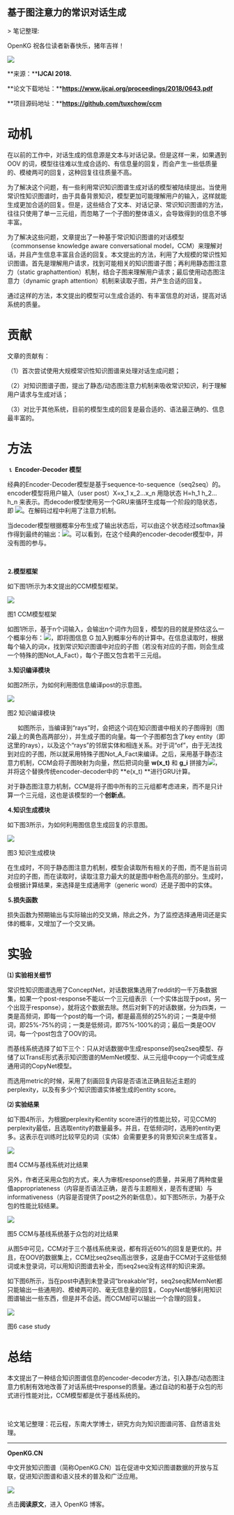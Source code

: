 
## 基于图注意力的常识对话生成

&gt; 笔记整理: 

OpenKG 祝各位读者新春快乐，猪年吉祥！



![](img/基于图注意力的常识对话生成.md_1.png)

**来源：****IJCAI 2018.**

**论文下载地址：****https://www.ijcai.org/proceedings/2018/0643.pdf**

**项目源码地址：****https://github.com/tuxchow/ccm**

# **动机**

在以前的工作中，对话生成的信息源是文本与对话记录。但是这样一来，如果遇到OOV 的词，模型往往难以生成合适的、有信息量的回复，而会产生一些低质量的、模棱两可的回复，这种回复往往质量不高。

为了解决这个问题，有一些利用常识知识图谱生成对话的模型被陆续提出。当使用常识性知识图谱时，由于具备背景知识，模型更加可能理解用户的输入，这样就能生成更加合适的回复。但是，这些结合了文本、对话记录、常识知识图谱的方法，往往只使用了单一三元组，而忽略了一个子图的整体语义，会导致得到的信息不够丰富。

为了解决这些问题，文章提出了一种基于常识知识图谱的对话模型（commonsense knowledge aware conversational model，CCM）来理解对话，并且产生信息丰富且合适的回复。本文提出的方法，利用了大规模的常识性知识图谱。首先是理解用户请求，找到可能相关的知识图谱子图；再利用静态图注意力（static graphattention）机制，结合子图来理解用户请求；最后使用动态图注意力（dynamic graph attention）机制来读取子图，并产生合适的回复。

通过这样的方法，本文提出的模型可以生成合适的、有丰富信息的对话，提高对话系统的质量。

# **贡献**

文章的贡献有：

（1）首次尝试使用大规模常识性知识图谱来处理对话生成问题；

（2）对知识图谱子图，提出了静态/动态图注意力机制来吸收常识知识，利于理解用户请求与生成对话；

（3）对比于其他系统，目前的模型生成的回复是最合适的、语法最正确的、信息最丰富的。

# **方法**

**⒈ Encoder-Decoder 模型**

经典的Encoder-Decoder模型是基于sequence-to-sequence（seq2seq）的。encoder模型将用户输入（user post）X=x_1 x_2…x_n 用隐状态 H=h_1 h_2…h_n 来表示。而decoder模型使用另一个GRU来循环生成每一个阶段的隐状态，即 ![](img/基于图注意力的常识对话生成.md_2.png)。在解码过程中利用了注意力机制。

当decoder模型根据概率分布生成了输出状态后，可以由这个状态经过softmax操作得到最终的输出：![](img/基于图注意力的常识对话生成.md_3.png)。可以看到，在这个经典的encoder-decoder模型中，并没有图的参与。

 

**⒉模型框架**

如下图1所示为本文提出的CCM模型框架。

![](img/基于图注意力的常识对话生成.md_4.png)

图1 CCM模型框架

如图1所示，基于n个词输入，会输出n个词作为回复，模型的目的就是预估这么一个概率分布：![](img/基于图注意力的常识对话生成.md_5.png)，即将图信息 G 加入到概率分布的计算中。在信息读取时，根据每个输入的词x，找到常识知识图谱中对应的子图（若没有对应的子图，则会生成一个特殊的图Not_A_Fact），每个子图又包含若干三元组。

**⒊知识编译模块**

如图2所示，为如何利用图信息编译post的示意图。

![](img/基于图注意力的常识对话生成.md_6.png)

图2 知识编译模块

      如图所示，当编译到“rays”时，会把这个词在知识图谱中相关的子图得到（图2最上的黄色高两部分），并生成子图的向量。每一个子图都包含了key entity（即这里的rays），以及这个“rays”的邻居实体和相连关系。对于词“of”，由于无法找到对应的子图，所以就采用特殊子图Not_A_Fact来编译。之后，采用基于静态注意力机制，CCM会将子图映射为向量，然后把词向量 **w(x_t)** 和 **g_i** 拼接为![](img/基于图注意力的常识对话生成.md_7.png)，并将这个替换传统encoder-decoder中的 **e(x_t) **进行GRU计算。

对于静态图注意力机制，CCM是将子图中所有的三元组都考虑进来，而不是只计算一个三元组，这也是该模型的一个**创新点**。

**⒋知识生成模块**

如下图3所示，为如何利用图信息生成回复的示意图。

![](img/基于图注意力的常识对话生成.md_8.png)

图3 知识生成模块

在生成时，不同于静态图注意力机制，模型会读取所有相关的子图，而不是当前词对应的子图，而在读取时，读取注意力最大的就是图中粉色高亮的部分。生成时，会根据计算结果，来选择是生成通用字（generic word）还是子图中的实体。

**⒌损失函数**

损失函数为预期输出与实际输出的交叉熵，除此之外，为了监控选择通用词还是实体的概率，又增加了一个交叉熵。

# **实验**

**⑴ 实验相关细节**

常识性知识图谱选用了ConceptNet，对话数据集选用了reddit的一千万条数据集，如果一个post-response不能以一个三元组表示（一个实体出现于post，另一个出现于response），就将这个数据去除。然后对剩下的对话数据，分为四类，一类是高频词，即每一个post的每一个词，都是最高频的25%的词；一类是中频词，即25%-75%的词；一类是低频词，即75%-100%的词；最后一类是OOV词，每一个post包含了OOV的词。

而基线系统选择了如下三个：只从对话数据中生成response的seq2seq模型、存储了以TransE形式表示知识图谱的MemNet模型、从三元组中copy一个词或生成通用词的CopyNet模型。

而选用metric的时候，采用了刻画回复内容是否语法正确且贴近主题的perplexity，以及有多少个知识图谱实体被生成的entity score。

**⑵ 实验结果**

如下图4所示，为根据perplexity和entity score进行的性能比较，可见CCM的perplexity最低，且选取entity的数量最多。并且，在低频词时，选用的entity更多。这表示在训练时比较罕见的词（实体）会需要更多的背景知识来生成答复。

![](img/基于图注意力的常识对话生成.md_9.png)

图4 CCM与基线系统对比结果



另外，作者还采用众包的方式，来人为审核response的质量，并采用了两种度量值appropriateness（内容是否语法正确，是否与主题相关，是否有逻辑）与informativeness（内容是否提供了post之外的新信息）。如下图5所示，为基于众包的性能比较结果。

![](img/基于图注意力的常识对话生成.md_10.png)

图5 CCM与基线系统基于众包的对比结果

从图5中可见，CCM对于三个基线系统来说，都有将近60%的回复是更优的。并且，在OOV的数据集上，CCM比seq2seq高出很多，这是由于CCM对于这些低频词或未登录词，可以用知识图谱去补全，而seq2seq没有这样的知识来源。

如下图6所示，当在post中遇到未登录词“breakable”时，seq2seq和MemNet都只能输出一些通用的、模棱两可的、毫无信息量的回复。CopyNet能够利用知识图谱输出一些东西，但是并不合适。而CCM却可以输出一个合理的回复。

![](img/基于图注意力的常识对话生成.md_11.png)

图6 case study

# **总结**

本文提出了一种结合知识图谱信息的encoder-decoder方法，引入静态/动态图注意力机制有效地改善了对话系统中response的质量。通过自动的和基于众包的形式进行性能对比，CCM模型都是优于基线系统的。

 

论文笔记整理：花云程，东南大学博士，研究方向为知识图谱问答、自然语言处理。

****

**OpenKG.CN**



中文开放知识图谱（简称OpenKG.CN）旨在促进中文知识图谱数据的开放与互联，促进知识图谱和语义技术的普及和广泛应用。

![](img/基于图注意力的常识对话生成.md_12.jpeg)

点击**阅读原文**，进入 OpenKG 博客。
